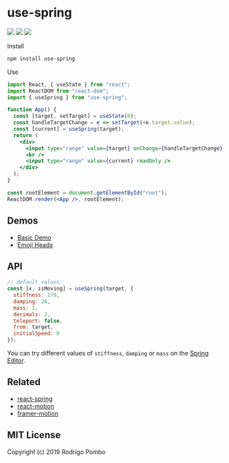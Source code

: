 # use-spring

[![](https://badgen.net/bundlephobia/minzip/use-spring)](https://bundlephobia.com/result?p=use-spring) ![](https://badgen.net/david/dep/pomber/use-spring) ![](https://badgen.net/npm/types/use-spring)

Install

```bash
npm install use-spring
```

Use

```jsx
import React, { useState } from "react";
import ReactDOM from "react-dom";
import { useSpring } from "use-spring";

function App() {
  const [target, setTarget] = useState(0);
  const handleTargetChange = e => setTarget(+e.target.value);
  const [current] = useSpring(target);
  return (
    <div>
      <input type="range" value={target} onChange={handleTargetChange} />
      <br />
      <input type="range" value={current} readOnly />
    </div>
  );
}

const rootElement = document.getElementById("root");
ReactDOM.render(<App />, rootElement);
```

## Demos

- [Basic Demo](https://codesandbox.io/s/use-spring-demo-fbbvn)
- [Emoji Heads](https://codesandbox.io/s/use-spring-demo-irfq5?hidenavigation=1)

## API

```js
// default values:
const [x, isMoving] = useSpring(target, {
  stiffness: 170,
  damping: 26,
  mass: 1,
  decimals: 2,
  teleport: false,
  from: target,
  initialSpeed: 0
});
```

You can try different values of `stiffness`, `damping` or `mass` on the [Spring Editor](https://springs.pomb.us/).

## Related

- [react-spring](https://github.com/react-spring/react-spring)
- [react-motion](https://github.com/chenglou/react-motion)
- [framer-motion](https://www.framer.com/api/motion/)

## MIT License

Copyright (c) 2019 Rodrigo Pombo
